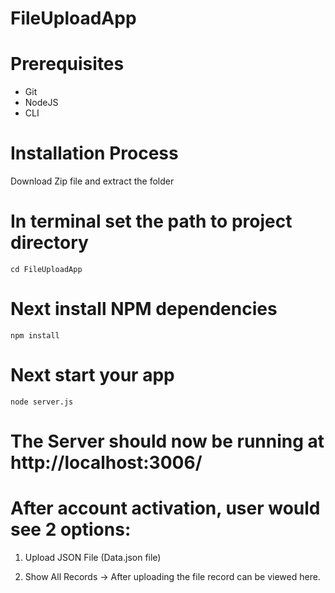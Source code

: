 # FileUploadApp

# Prerequisites
- Git
- NodeJS
- CLI

# Installation Process

Download Zip file and extract the folder

# In terminal set the path to project directory

`cd FileUploadApp`

# Next install NPM dependencies 

`npm install`

# Next start your app

`node server.js`

# The Server should now be running at http://localhost:3006/


# After account activation, user would see 2 options:

1. Upload JSON File (Data.json file)

2. Show All Records -> After uploading the file record can be viewed here.
